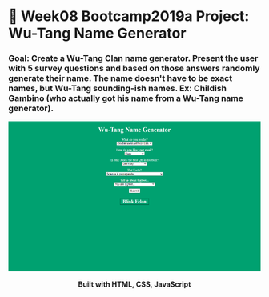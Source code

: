 # 🎤 Week08 Bootcamp2019a Project: Wu-Tang Name Generator

### Goal: Create a Wu-Tang Clan name generator. Present the user with 5 survey questions and based on those answers randomly generate their name. The name doesn't have to be exact names, but Wu-Tang sounding-ish names. Ex: Childish Gambino (who actually got his name from a Wu-Tang name generator).
<p align="center"><img src="css/wutang.png" height=300px></p>
<p align="center"><strong>Built with HTML, CSS, JavaScript</strong></p>

